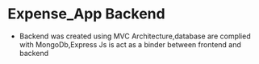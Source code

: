 # Expense_App Backend

- Backend was created using MVC Architecture,database are complied with MongoDb,Express Js is act as a binder between frontend and backend

